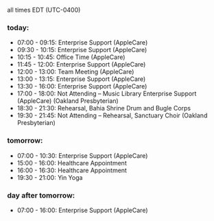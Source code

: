 all times EDT (UTC-0400)

### today:

* 07:00 - 09:15: Enterprise Support (AppleCare)
* 09:30 - 10:15: Enterprise Support (AppleCare)
* 10:15 - 10:45: Office Time (AppleCare)
* 11:45 - 12:00: Enterprise Support (AppleCare)
* 12:00 - 13:00: Team Meeting (AppleCare)
* 13:00 - 13:15: Enterprise Support (AppleCare)
* 13:30 - 16:00: Enterprise Support (AppleCare)
* 17:00 - 18:00: Not Attending – Music Library Enterprise Support (AppleCare) (Oakland Presbyterian)
* 18:30 - 21:30: Rehearsal, Bahia Shrine Drum and Bugle Corps
* 19:30 - 21:45: Not Attending – Rehearsal, Sanctuary Choir (Oakland Presbyterian)

### tomorrow:

* 07:00 - 10:30: Enterprise Support (AppleCare)
* 15:00 - 16:00: Healthcare Appointment 
* 16:00 - 16:30: Healthcare Appointment 
* 19:30 - 21:00: Yin Yoga

### day after tomorrow:

* 07:00 - 16:00: Enterprise Support (AppleCare)
